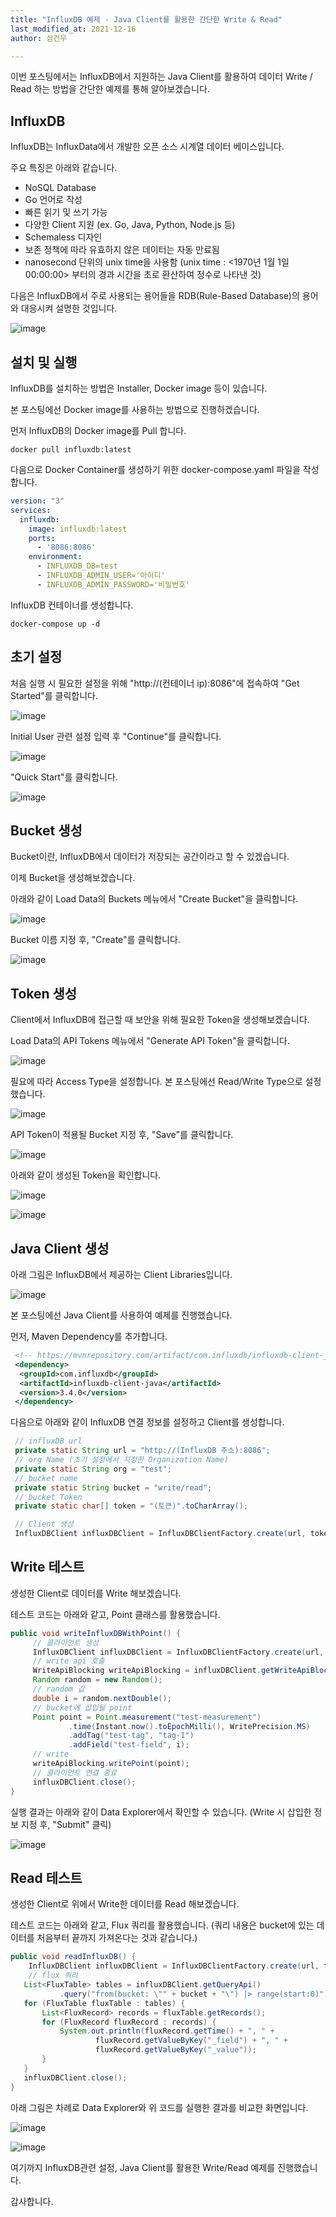 ```yaml
---
title: "InfluxDB 예제 - Java Client를 활용한 간단한 Write & Read"
last_modified_at: 2021-12-16
author: 심건우

---
```


이번 포스팅에서는 InfluxDB에서 지원하는 Java Client를 활용하여 데이터 Write / Read 하는 방법을 간단한 예제를 통해 알아보겠습니다.

## InfluxDB

 InfluxDB는 InfluxData에서 개발한 오픈 소스 시계열 데이터 베이스입니다.
 
 주요 특징은 아래와 같습니다.
   - NoSQL Database
   - Go 언어로 작성
   - 빠른 읽기 및 쓰기 가능
   - 다양한 Client 지원 (ex. Go, Java, Python, Node.js 등)
   - Schemaless 디자인
   - 보존 정책에 따라 유효하지 않은 데이터는 자동 만료됨
   - nanosecond 단위의 unix time을 사용함 (unix time : <1970년 1월 1일 00:00:00> 부터의 경과 시간을 초로 환산하여 정수로 나타낸 것)

 다음은 InfluxDB에서 주로 사용되는 용어들을 RDB(Rule-Based Database)의 용어와 대응시켜 설명한 것입니다.
 
 ![image](https://user-images.githubusercontent.com/87160438/146504462-00c31860-a497-42fe-8b28-2ba637c43c3c.png)

 
## 설치 및 실행

 InfluxDB를 설치하는 방법은 Installer, Docker image 등이 있습니다.
 
 본 포스팅에선 Docker image를 사용하는 방법으로 진행하겠습니다.
 
 먼저 InfluxDB의 Docker image를 Pull 합니다.
 
 ```
 docker pull influxdb:latest
 ```
  
 다음으로 Docker Container를 생성하기 위한 docker-compose.yaml 파일을 작성합니다.
 
 ```yml
 version: "3"
 services:
   influxdb:
     image: influxdb:latest
     ports:
       - '8086:8086'
     environment:
       - INFLUXDB_DB=test
       - INFLUXDB_ADMIN_USER='아이디'
       - INFLUXDB_ADMIN_PASSWORD='비밀번호'
 ```
 
 InfluxDB 컨테이너를 생성합니다.
 
 ```
 docker-compose up -d
 ```
  
## 초기 설정

 처음 실행 시 필요한 설정을 위해 "http://(컨테이너 ip):8086"에 접속하여 "Get Started"를 클릭합니다.
 
 ![image](https://user-images.githubusercontent.com/87160438/146516378-8cc96b54-ea3a-4d10-a94e-71f58d5c2032.png)

 
 Initial User 관련 설정 입력 후 "Continue"를 클릭합니다.
 
 ![image](https://user-images.githubusercontent.com/87160438/146513779-a5eff725-c592-44e3-9e08-39d424655538.png)


 "Quick Start"를 클릭합니다.
 
 ![image](https://user-images.githubusercontent.com/87160438/146513841-b9da1bc6-9cf4-4a16-887e-f02236b35ae1.png)

## Bucket 생성

 Bucket이란, InfluxDB에서 데이터가 저장되는 공간이라고 할 수 있겠습니다.
 
 이제 Bucket을 생성해보겠습니다.
 
 아래와 같이 Load Data의 Buckets 메뉴에서 "Create Bucket"을 클릭합니다.
 
 ![image](https://user-images.githubusercontent.com/87160438/146514467-3637a5d3-10e7-4807-8143-26e2de7b2053.png)


 Bucket 이름 지정 후, "Create"를 클릭합니다.
 
 ![image](https://user-images.githubusercontent.com/87160438/146514543-92caf86b-69da-4893-a286-c5c1db8db069.png)


## Token 생성

 Client에서 InfluxDB에 접근할 때 보안을 위해 필요한 Token을 생성해보겠습니다.
 
 Load Data의 API Tokens 메뉴에서 "Generate API Token"을 클릭합니다.
 
 ![image](https://user-images.githubusercontent.com/87160438/146514877-934c61c5-c32c-4f30-b18f-489fd81d152a.png)
 
 
 필요에 따라 Access Type을 설정합니다. 본 포스팅에선 Read/Write Type으로 설정했습니다.
 
 ![image](https://user-images.githubusercontent.com/87160438/146514993-8d40e1ad-7f23-45da-b083-7dc5e5a8283c.png)
 
 
 API Token이 적용될 Bucket 지정 후, "Save"를 클릭합니다.
 
 ![image](https://user-images.githubusercontent.com/87160438/146515071-cd973cd8-6a57-412c-ba13-81b91512b1e1.png)


 아래와 같이 생성된 Token을 확인합니다.
 
 ![image](https://user-images.githubusercontent.com/87160438/146515175-30895941-e7f5-46f9-84b0-114943548ab4.png)
 
 
 ![image](https://user-images.githubusercontent.com/87160438/146515206-fc0217a5-4524-42b3-9534-aa57a6c1ce13.png)


## Java Client 생성

 아래 그림은 InfluxDB에서 제공하는 Client Libraries입니다.
 
 ![image](https://user-images.githubusercontent.com/87160438/146515760-b683f9eb-a063-462d-b7ce-b3700443fdd0.png)

 
 본 포스팅에선 Java Client를 사용하여 예제를 진행했습니다.
 
 먼저, Maven Dependency를 추가합니다.
 
 ```xml
  <!-- https://mvnrepository.com/artifact/com.influxdb/influxdb-client-java -->
  <dependency>
   <groupId>com.influxdb</groupId>
   <artifactId>influxdb-client-java</artifactId>
   <version>3.4.0</version>
  </dependency>
 ```
 
 다음으로 아래와 같이 InfluxDB 연결 정보를 설정하고 Client를 생성합니다.
 
 ```java
  // influxDB url
  private static String url = "http://(InfluxDB 주소):8086";
  // org Name (초기 설정에서 지정한 Organization Name)
  private static String org = "test";
  // bucket name
  private static String bucket = "write/read";
  // bucket Token
  private static char[] token = "(토큰)".toCharArray();

  // Client 생성
  InfluxDBClient influxDBClient = InfluxDBClientFactory.create(url, token, org, bucket);
 ```
 
## Write 테스트

 생성한 Client로 데이터를 Write 해보겠습니다.
 
 테스트 코드는 아래와 같고, Point 클래스를 활용했습니다.
 
 ```java
public void writeInfluxDBWithPoint() {
      // 클라이언트 생성
      InfluxDBClient influxDBClient = InfluxDBClientFactory.create(url, token, org, bucket);
      // write api 호출
      WriteApiBlocking writeApiBlocking = influxDBClient.getWriteApiBlocking();
      Random random = new Random();
      // random 값
      double i = random.nextDouble();
      // bucket에 삽입될 point
      Point point = Point.measurement("test-measurement")
              .time(Instant.now().toEpochMilli(), WritePrecision.MS)
              .addTag("test-tag", "tag-1")
              .addField("test-field", i);
      // write
      writeApiBlocking.writePoint(point);
      // 클라이언트 연결 종료
      influxDBClient.close();
}
 ```
 
실행 결과는 아래와 같이 Data Explorer에서 확인할 수 있습니다. (Write 시 삽입한 정보 지정 후, "Submit" 클릭)

![image](https://user-images.githubusercontent.com/87160438/146727476-7b175cbd-45ec-4c15-a79c-1269d5a75d2f.png)


## Read 테스트

 생성한 Client로 위에서 Write한 데이터를 Read 해보겠습니다.
 
 테스트 코드는 아래와 같고, Flux 쿼리를 활용했습니다. (쿼리 내용은 bucket에 있는 데이터를 처음부터 끝까지 가져온다는 것과 같습니다.)
 
 ```java
 public void readInfluxDB() {
     InfluxDBClient influxDBClient = InfluxDBClientFactory.create(url, token, org, bucket);
     // flux 쿼리
    List<FluxTable> tables = influxDBClient.getQueryApi()
            .query("from(bucket: \"" + bucket + "\") |> range(start:0)");
    for (FluxTable fluxTable : tables) {
        List<FluxRecord> records = fluxTable.getRecords();
        for (FluxRecord fluxRecord : records) {
            System.out.println(fluxRecord.getTime() + ", " +
                    fluxRecord.getValueByKey("_field") + ", " +
                    fluxRecord.getValueByKey("_value"));
        }
    }
    influxDBClient.close();
}
 ```
 
 아래 그림은 차례로 Data Explorer와 위 코드를 실행한 결과를 비교한 화면입니다.
 
 ![image](https://user-images.githubusercontent.com/87160438/146731754-3a78c96a-6101-4115-a9c4-46777365eaf1.png)


 ![image](https://user-images.githubusercontent.com/87160438/146731782-8295119d-94ea-4afe-879a-259ea6c99de2.png)


여기까지 InfluxDB관련 설정, Java Client를 활용한 Write/Read 예제를 진행했습니다.

감사합니다.
